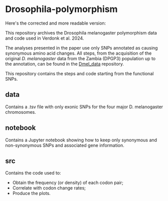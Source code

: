 # Drosophila-polymorphism

Here's the corrected and more readable version:

This repository archives the Drosophila melanogaster polymorphism data and code used in Verdonk et al. 2024.

The analyses presented in the paper use only SNPs annotated as causing synonymous amino acid changes. All steps, from the acquisition of the original *D. melanogaster* data from the Zambia (DPGP3) population up to the annotation, can be found in the [Dmel_data](https://github.com/vitorpavinato/dmel_data) repository.

This repository contains the steps and code starting from the functional SNPs.

## data
Contains a .tsv file with only exonic SNPs for the four major D. melanogaster chromosomes.

## notebook
Contains a Jupyter notebook showing how to keep only synonymous and non-synonymous SNPs and associated gene information.

## src
Contains the code used to:
- Obtain the frequency (or density) of each codon pair;
- Correlate with codon change rates;
- Produce the plots.